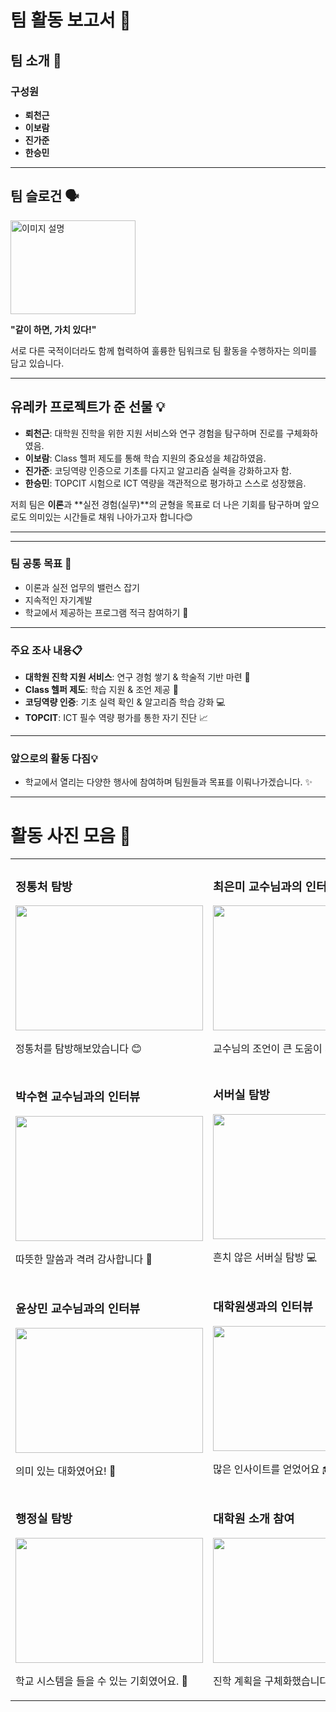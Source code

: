 # 팀 활동 보고서 🌟

## 팀 소개 👋  
### 구성원  
- **뢰천근**  
- **이보람**  
- **진가준**  
- **한승민**  

---


## 팀 슬로건 🗣️  
<img src="https://github.com/user-attachments/assets/cd68e8cd-b586-4751-83b1-367bb7847a03" width="200" height="150" alt="이미지 설명">

**"같이 하면, 가치 있다!"**  

서로 다른 국적이더라도 함께 협력하여 훌륭한 팀워크로 팀 활동을 수행하자는 의미를 담고 있습니다.

---

## 유레카 프로젝트가 준 선물 💡  
- **뢰천근**: 대학원 진학을 위한 지원 서비스와 연구 경험을 탐구하며 진로를 구체화하였음.  
- **이보람**: Class 헬퍼 제도를 통해 학습 지원의 중요성을 체감하였음.  
- **진가준**: 코딩역량 인증으로 기초를 다지고 알고리즘 실력을 강화하고자 함.  
- **한승민**: TOPCIT 시험으로 ICT 역량을 객관적으로 평가하고 스스로 성장했음.  

저희 팀은 **이론**과 **실전 경험(실무)**의 균형을 목표로 더 나은 기회를 탐구하며 앞으로도 의미있는 시간들로 채워 나아가고자 합니다😊  

---

---
### 팀 공통 목표 🎯  
- 이론과 실전 업무의 밸런스 잡기  
- 지속적인 자기계발  
- 학교에서 제공하는 프로그램 적극 참여하기 🚀

---
### 주요 조사 내용📋 
- **대학원 진학 지원 서비스**: 연구 경험 쌓기 & 학술적 기반 마련 🧠  
- **Class 헬퍼 제도**: 학습 지원 & 조언 제공 🙌  
- **코딩역량 인증**: 기초 실력 확인 & 알고리즘 학습 강화 💻  
- **TOPCIT**: ICT 필수 역량 평가를 통한 자기 진단 📈  


---

### 앞으로의 활동 다짐💡  
- 학교에서 열리는 다양한 행사에 참여하며 팀원들과 목표를 이뤄나가겠습니다. ✨  

---
# 활동 사진 모음 📸

<table>
  <tr>
    <td>
      <h3>정통처 탐방</h3>
      <img src="https://github.com/user-attachments/assets/fae481b9-6b4d-41b4-98f2-495a350e3bbc" width="300" height="200" />
      <p>정통처를 탐방해보았습니다 😊</p>
    </td>
    <td>
      <h3>최은미 교수님과의 인터뷰</h3>
      <img src="https://github.com/user-attachments/assets/d26a7a11-5dc4-41bf-a942-51293659bd79" width="300" height="200" />
      <p>교수님의 조언이 큰 도움이 되었습니다 🙏</p>
    </td>
  </tr>
  <tr>
    <td>
      <h3>박수현 교수님과의 인터뷰</h3>
      <img src="https://github.com/user-attachments/assets/eb785fee-7ce1-4d4f-bf4a-060b9c9f1a46" width="300" height="200" />
      <p>따뜻한 말씀과 격려 감사합니다 🌟</p>
    </td>
    <td>
      <h3>서버실 탐방</h3>
      <img src="https://github.com/user-attachments/assets/68e05f4e-b401-45b8-8c67-76817a261216" width="300" height="200" />
      <p>흔치 않은 서버실 탐방 💻</p>
    </td>
  </tr>
  <tr>
    <td>
      <h3>윤상민 교수님과의 인터뷰</h3>
      <img src="https://github.com/user-attachments/assets/afe8ac8a-8bb6-48e9-b181-6d8de0e042b7" width="300" height="200" />
      <p>의미 있는 대화였어요! 🙌</p>
    </td>
    <td>
      <h3>대학원생과의 인터뷰</h3>
      <img src="https://github.com/user-attachments/assets/0a201499-fd80-44e8-bc1f-ce5ee0eb7ee6" width="300" height="200" />
      <p>많은 인사이트를 얻었어요 🎓</p>
    </td>
  </tr>
  <tr>
    <td>
      <h3>행정실 탐방</h3>
      <img src="https://github.com/user-attachments/assets/90b61a70-933a-4f45-9d25-9c6696465864" width="300" height="200" />
      <p>학교 시스템을 들을 수 있는 기회였어요. 🏢</p>
    </td>
    <td>
      <h3>대학원 소개 참여</h3>
      <img src="https://github.com/user-attachments/assets/e96c813f-89e2-4514-8989-dd0c88da0912" width="300" height="200" />
      <p>진학 계획을 구체화했습니다 ✨</p>
    </td>
  </tr>
</table>

